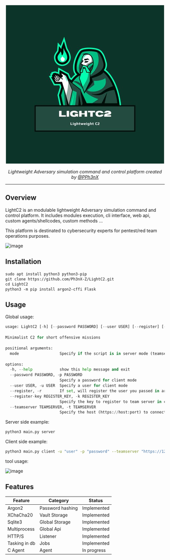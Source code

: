 <div align="center">
  <img width="500px" src="assets/lightc2.jpg" />

  <p><i>Lightweight Adversary simulation command and control platform created by <a href="https://twitter.com/PPh3nX">@PPh3nX</a></i></p>
</div>

---------------------------------------------------------------------------------------------------------------------------------

## Overview

LightC2 is an modulable lightweight Adversary simulation command and control platform. It includes modules execution, cli interface, web api, custom agents/shellcodes, custom methods ...

This platform is destinated to cybersecurity experts for pentest/red team operations purposes.

![image](https://github.com/Ph3nX-Z/LightC2/assets/66122220/7dbbd941-0ce7-4726-b37d-1beab035f4a6)



## Installation

```
sudo apt install python3 python3-pip
git clone https://github.com/Ph3nX-Z/LightC2.git
cd LightC2
python3 -m pip install argon2-cffi Flask
```

## Usage

Global usage:

```py
usage: LightC2 [-h] [--password PASSWORD] [--user USER] [--register] [--register-key REGISTER_KEY] [--teamserver TEAMSERVER] mode

Minimalist C2 for short offensive missions

positional arguments:
  mode                  Specify if the script is in server mode (teamserver), or in client mode

options:
  -h, --help            show this help message and exit
  --password PASSWORD, -p PASSWORD
                        Specify a password for client mode
  --user USER, -u USER  Specify a user for client mode
  --register, -r        If set, will register the user you passed in argument (need the register key)
  --register-key REGISTER_KEY, -k REGISTER_KEY
                        Specify the key to register to team server in client mode
  --teamserver TEAMSERVER, -t TEAMSERVER
                        Specify the host (https://host:port) to connect to the team server in client mode
```
Server side example:

```sh
python3 main.py server
```

Client side example:

```sh
python3 main.py client -u "user" -p "password" --teamserver "https://127.0.0.1:8080"
```

tool usage:

![image](https://github.com/Ph3nX-Z/LightC2/assets/66122220/be3b26a5-177c-46d2-ab4f-e277be5ff5b0)


## Features

|Feature|Category|Status|
|---|---|---|
| Argon2  | Password hashing  | Implemented  |
|  XChaCha20 | Vault Storage  |  Implemented |
| Sqlite3  | Global Storage  |  Implemented |
| Multiprocess  | Global Api  |  Implemented |
| HTTP/S  | Listener  |  Implemented |
| Tasking in db  | Jobs  |  Implemented |
| C Agent | Agent  |  In progress|
